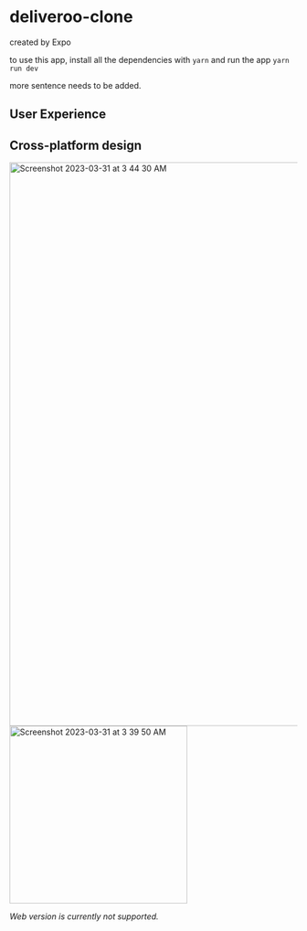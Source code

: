# deliveroo-clone

created by Expo

to use this app, install all the dependencies with `yarn`
and run the app `yarn run dev`

more sentence needs to be added.

## User Experience


## Cross-platform design
<img width="987" alt="Screenshot 2023-03-31 at 3 44 30 AM" src="https://user-images.githubusercontent.com/85023116/229216049-8c02976c-5b34-4b27-b620-dc273c5a604e.png">
<img width="311" alt="Screenshot 2023-03-31 at 3 39 50 AM" src="https://user-images.githubusercontent.com/85023116/229216081-14c0314c-0c5b-465b-acae-c80b6373dc5c.png">


*Web version is currently not supported.*
